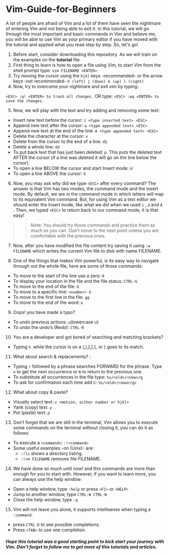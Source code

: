 # Vim-Guide-for-Beginners
A lot of people are afraid of Vim and a lot of them have seen the nightmare of entering Vim and not being able to exit it. In this tutorial, we will go through the most important and basic commands in Vim and believe me, you will be able to use Vim as your primary editor if you have moved with the tutorial and applied what you read step by step. So, let's go!

1. Before start, consider downloading this repository. As we will train on the examples on the **tutorial** file.
2. First thing to learn is how to open a file using Vim, to start Vim from the shell prompt type: `vim FILENAME <ENTER>`
3. Try moving the cursor using the `hjkl` keys -recommended- or the arrow keys -not recommended-
`h (left) j (down) k (up) l (right) `
4. Now, try to overcome your nightmare and exit vim by typing:

`<ESC> :q! <ENTER> to trash all changes.`
OR type: `<ESC> :wq <ENTER> to save the changes.`

5. Now, we will play with the text and try adding and removing some text:

- Insert new text before the cursor: `i <type inserted text> <ESC>`
- Append new text after the cursor: `a <type appended text> <ESC>`
- Append new text at the end of the line: `A <type appended text> <ESC>`
- Delete the character at the cursor: `x`
- Delete from the cursor to the end of a line: `d$`
- Delete a whole line: `dd`
- To put back text that has just been deleted: `p`. This puts the deleted text AFTER the cursor (if a line was deleted it will go on the line below the cursor).
- To open a line BELOW the cursor and start Insert mode: o`
- To open a line ABOVE the cursor: `O`
  
6. Now, you may ask why did we type `<ESC>` after every command? The answer is that Vim has two modes, the command mode and the insert mode. By default, we are in the command mode in which letters will map to its equivalent Vim command. But, for using Vim as a text editor we should enter the Insert mode, like what we did when we used `i` , `a` and `A` . Then, we typed `<ESC>` to return back to our command mode, it is that easy!

>> Note: You should try those commands and practice them as much as you can. Don’t move to the next point unless you are comfortable with the previous ones.

7. Now, after you have modified the file content try saving it using `:w FILENAME` which writes the current Vim file to disk with name FILENAME.

8. One of the things that makes Vim powerful, is its easy way to navigate through out the whole file, here are some of those commands:

- To move to the start of the line use a zero: `0`
- To display your location in the file and the file status: `CTRL-G`
- To move to the end of the file: `G`
- To move to a specific line: `<number> G`
- To move to the first line in the file: `gg`
- To move to the end of the word: `e`
  
9. Oops! you have made a typo?

- To undo previous actions: `u`(lowercase u)
- To undo the undo’s (Redo): `CTRL-R`
  
10. You are a developer and got bored of searching and matching brackets?

- Typing `% `while the cursor is on a (,),[,],{, or } goes to its match.
  
11. What about search & replacements? :

- Typing `/` followed by a phrase searches FORWARD for the phrase. Type `n` to get the next occurrence or `N` to return to the previous one.
- To substitute all occurrences in the file type: `%s/<old>/<new>/g`
- To ask for confirmation each time add c: `%s/<old>/<new>/gc`

12. What about copy & paste?

- Visually select text: `v <motion, either number or hjkl>`
- Yank (copy) text: `y`
- Put (paste) text: `p`
13. Don’t forget that we are still in the terminal, Vim allows you to execute some commands on the terminal without closing it, you can do it as follows:

- To execute a `<command>`: `:!<command>`
- Some useful examples -on (Unix)- are:
  - `:!ls` shows a directory listing.
  - `:!rm FILENAME` removes file FILENAME.

14. We have done so much until now! and this commands are more than enough for you to start with. However, if you want to learn more, you can always use the help window:

- Open a help window, type `:help` or press `<F1>` or `<HELP>`
- Jump to another window, type `CTRL-W CTRL-W`
- Close the help window, type `:q`

15. Vim will not leave you alone, it supports intellisense when typing a `:command`:

- press `CTRL-D` to see possible completions.
- Press `<TAB>` to use one completion.
  
##### Hope this tutorial was a good starting point to kick start your journey with Vim. Don’t forget to follow me to get more of this tutorials and articles.
